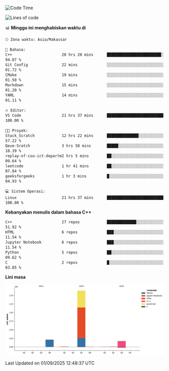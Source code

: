 <!--START_SECTION:waka-->
![Code Time](http://img.shields.io/badge/Code%20Time-433%20hrs%2059%20mins-blue)

![Lines of code](https://img.shields.io/badge/Sejak%20Hello%20World%20aku%20telah%20menulis-2.0%20million%20baris%20kode-blue)

📊 **Minggu ini menghabiskan waktu di** 

```text
🕑︎ Zona waktu: Asia/Makassar

💬 Bahasa: 
C++                      20 hrs 20 mins      ████████████████████████░   94.07 % 
Git Config               22 mins             ░░░░░░░░░░░░░░░░░░░░░░░░░   01.72 % 
CMake                    19 mins             ░░░░░░░░░░░░░░░░░░░░░░░░░   01.50 % 
Markdown                 15 mins             ░░░░░░░░░░░░░░░░░░░░░░░░░   01.20 % 
YAML                     14 mins             ░░░░░░░░░░░░░░░░░░░░░░░░░   01.11 % 

🔥 Editor: 
VS Code                  21 hrs 37 mins      █████████████████████████   100.00 % 

🐱‍💻 Proyek: 
Stack_Scratch            12 hrs 22 mins      ██████████████░░░░░░░░░░░   57.22 % 
Qeue-Sratch              3 hrs 58 mins       █████░░░░░░░░░░░░░░░░░░░░   18.39 % 
replay-of-cou-ict-departm2 hrs 5 mins        ██░░░░░░░░░░░░░░░░░░░░░░░   09.64 % 
leetcode                 1 hr 41 mins        ██░░░░░░░░░░░░░░░░░░░░░░░   07.84 % 
geeksforgeeks            1 hr 3 mins         █░░░░░░░░░░░░░░░░░░░░░░░░   04.93 % 

💻 Sistem Operasi: 
Linux                    21 hrs 37 mins      █████████████████████████   100.00 % 
```

**Kebanyakan menulis dalam bahasa C++** 

```text
C++                      27 repos            █████████████░░░░░░░░░░░░   51.92 % 
HTML                     6 repos             ███░░░░░░░░░░░░░░░░░░░░░░   11.54 % 
Jupyter Notebook         6 repos             ███░░░░░░░░░░░░░░░░░░░░░░   11.54 % 
Python                   5 repos             ██░░░░░░░░░░░░░░░░░░░░░░░   09.62 % 
C                        2 repos             █░░░░░░░░░░░░░░░░░░░░░░░░   03.85 % 
```



**Lini masa**

![Lines of Code chart](https://raw.githubusercontent.com/yusuf601/yusuf601/main/assets/bar_graph.png)


 Last Updated on 01/09/2025 12:48:37 UTC
<!--END_SECTION:waka-->

